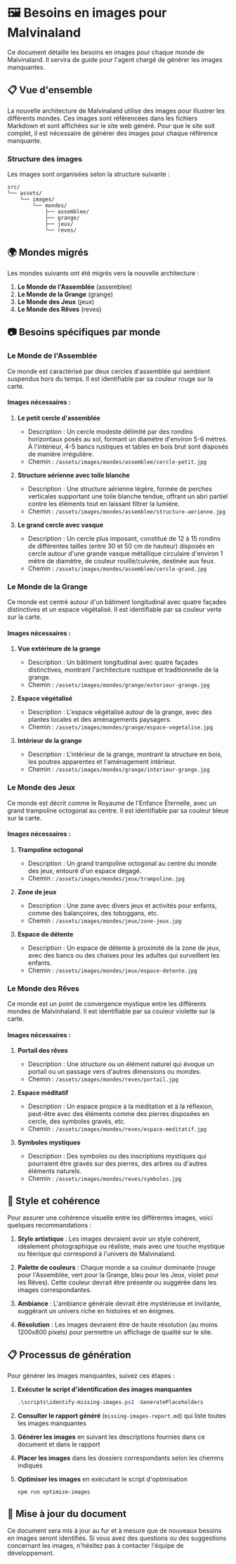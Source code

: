 # 🖼️ Besoins en images pour Malvinaland

Ce document détaille les besoins en images pour chaque monde de Malvinaland. Il servira de guide pour l'agent chargé de générer les images manquantes.

## 📋 Vue d'ensemble

La nouvelle architecture de Malvinaland utilise des images pour illustrer les différents mondes. Ces images sont référencées dans les fichiers Markdown et sont affichées sur le site web généré. Pour que le site soit complet, il est nécessaire de générer des images pour chaque référence manquante.

### Structure des images

Les images sont organisées selon la structure suivante :

```
src/
└── assets/
    └── images/
        └── mondes/
            ├── assemblee/
            ├── grange/
            ├── jeux/
            └── reves/
```

## 🌍 Mondes migrés

Les mondes suivants ont été migrés vers la nouvelle architecture :

1. **Le Monde de l'Assemblée** (assemblee)
2. **Le Monde de la Grange** (grange)
3. **Le Monde des Jeux** (jeux)
4. **Le Monde des Rêves** (reves)

## 📷 Besoins spécifiques par monde

### Le Monde de l'Assemblée

Ce monde est caractérisé par deux cercles d'assemblée qui semblent suspendus hors du temps. Il est identifiable par sa couleur rouge sur la carte.

#### Images nécessaires :

1. **Le petit cercle d'assemblée**
   - Description : Un cercle modeste délimité par des rondins horizontaux posés au sol, formant un diamètre d'environ 5-6 mètres. À l'intérieur, 4-5 bancs rustiques et tables en bois brut sont disposés de manière irrégulière.
   - Chemin : `/assets/images/mondes/assemblee/cercle-petit.jpg`

2. **Structure aérienne avec toile blanche**
   - Description : Une structure aérienne légère, formée de perches verticales supportant une toile blanche tendue, offrant un abri partiel contre les éléments tout en laissant filtrer la lumière.
   - Chemin : `/assets/images/mondes/assemblee/structure-aerienne.jpg`

3. **Le grand cercle avec vasque**
   - Description : Un cercle plus imposant, constitué de 12 à 15 rondins de différentes tailles (entre 30 et 50 cm de hauteur) disposés en cercle autour d'une grande vasque métallique circulaire d'environ 1 mètre de diamètre, de couleur rouille/cuivrée, destinée aux feux.
   - Chemin : `/assets/images/mondes/assemblee/cercle-grand.jpg`

### Le Monde de la Grange

Ce monde est centré autour d'un bâtiment longitudinal avec quatre façades distinctives et un espace végétalisé. Il est identifiable par sa couleur verte sur la carte.

#### Images nécessaires :

1. **Vue extérieure de la grange**
   - Description : Un bâtiment longitudinal avec quatre façades distinctives, montrant l'architecture rustique et traditionnelle de la grange.
   - Chemin : `/assets/images/mondes/grange/exterieur-grange.jpg`

2. **Espace végétalisé**
   - Description : L'espace végétalisé autour de la grange, avec des plantes locales et des aménagements paysagers.
   - Chemin : `/assets/images/mondes/grange/espace-vegetalise.jpg`

3. **Intérieur de la grange**
   - Description : L'intérieur de la grange, montrant la structure en bois, les poutres apparentes et l'aménagement intérieur.
   - Chemin : `/assets/images/mondes/grange/interieur-grange.jpg`

### Le Monde des Jeux

Ce monde est décrit comme le Royaume de l'Enfance Éternelle, avec un grand trampoline octogonal au centre. Il est identifiable par sa couleur bleue sur la carte.

#### Images nécessaires :

1. **Trampoline octogonal**
   - Description : Un grand trampoline octogonal au centre du monde des jeux, entouré d'un espace dégagé.
   - Chemin : `/assets/images/mondes/jeux/trampoline.jpg`

2. **Zone de jeux**
   - Description : Une zone avec divers jeux et activités pour enfants, comme des balançoires, des toboggans, etc.
   - Chemin : `/assets/images/mondes/jeux/zone-jeux.jpg`

3. **Espace de détente**
   - Description : Un espace de détente à proximité de la zone de jeux, avec des bancs ou des chaises pour les adultes qui surveillent les enfants.
   - Chemin : `/assets/images/mondes/jeux/espace-detente.jpg`

### Le Monde des Rêves

Ce monde est un point de convergence mystique entre les différents mondes de Malvinhaland. Il est identifiable par sa couleur violette sur la carte.

#### Images nécessaires :

1. **Portail des rêves**
   - Description : Une structure ou un élément naturel qui évoque un portail ou un passage vers d'autres dimensions ou mondes.
   - Chemin : `/assets/images/mondes/reves/portail.jpg`

2. **Espace méditatif**
   - Description : Un espace propice à la méditation et à la réflexion, peut-être avec des éléments comme des pierres disposées en cercle, des symboles gravés, etc.
   - Chemin : `/assets/images/mondes/reves/espace-meditatif.jpg`

3. **Symboles mystiques**
   - Description : Des symboles ou des inscriptions mystiques qui pourraient être gravés sur des pierres, des arbres ou d'autres éléments naturels.
   - Chemin : `/assets/images/mondes/reves/symboles.jpg`

## 🎨 Style et cohérence

Pour assurer une cohérence visuelle entre les différentes images, voici quelques recommandations :

1. **Style artistique** : Les images devraient avoir un style cohérent, idéalement photographique ou réaliste, mais avec une touche mystique ou féerique qui correspond à l'univers de Malvinaland.

2. **Palette de couleurs** : Chaque monde a sa couleur dominante (rouge pour l'Assemblée, vert pour la Grange, bleu pour les Jeux, violet pour les Rêves). Cette couleur devrait être présente ou suggérée dans les images correspondantes.

3. **Ambiance** : L'ambiance générale devrait être mystérieuse et invitante, suggérant un univers riche en histoires et en énigmes.

4. **Résolution** : Les images devraient être de haute résolution (au moins 1200x800 pixels) pour permettre un affichage de qualité sur le site.

## 📋 Processus de génération

Pour générer les images manquantes, suivez ces étapes :

1. **Exécuter le script d'identification des images manquantes**
   ```powershell
   .\scripts\identify-missing-images.ps1 -GeneratePlaceholders
   ```

2. **Consulter le rapport généré** (`missing-images-report.md`) qui liste toutes les images manquantes

3. **Générer les images** en suivant les descriptions fournies dans ce document et dans le rapport

4. **Placer les images** dans les dossiers correspondants selon les chemins indiqués

5. **Optimiser les images** en exécutant le script d'optimisation
   ```bash
   npm run optimize-images
   ```

## 🔄 Mise à jour du document

Ce document sera mis à jour au fur et à mesure que de nouveaux besoins en images seront identifiés. Si vous avez des questions ou des suggestions concernant les images, n'hésitez pas à contacter l'équipe de développement.